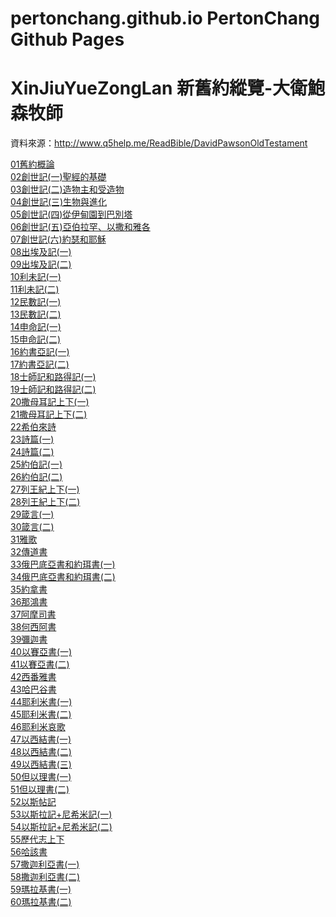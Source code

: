 # pertonchang.github.io   PertonChang Github Pages

# XinJiuYueZongLan 新舊約縱覽-大衛鮑森牧師
資料來源：http://www.q5help.me/ReadBible/DavidPawsonOldTestament

[01舊約概論](http://pertonchang.github.io/新舊約縱覽/01舊約概論.html)<br>
[02創世記(一)聖經的基礎](http://pertonchang.github.io/新舊約縱覽/02創世記(一)聖經的基礎.html)<br>
[03創世記(二)造物主和受造物](http://pertonchang.github.io/新舊約縱覽/03創世記(二)造物主和受造物.html)<br>
[04創世記(三)生物與進化](http://pertonchang.github.io/新舊約縱覽/04創世記(三)生物與進化.html)<br>
[05創世記(四)從伊甸園到巴別塔](http://pertonchang.github.io/新舊約縱覽/05創世記(四)從伊甸園到巴別塔.html)<br>
[06創世記(五)亞伯拉罕、以撒和雅各](http://pertonchang.github.io/新舊約縱覽/06創世記(五)亞伯拉罕、以撒和雅各.html)<br>
[07創世記(六)約瑟和耶穌](http://pertonchang.github.io/新舊約縱覽/07創世記(六)約瑟和耶穌.html)<br>
[08出埃及記(一)](http://pertonchang.github.io/新舊約縱覽/08出埃及記(一).html)<br>
[09出埃及記(二)](http://pertonchang.github.io/新舊約縱覽/09出埃及記(二).html)<br>
[10利未記(一)](http://pertonchang.github.io/新舊約縱覽/10利未記(一).html)<br>
[11利未記(二)](http://pertonchang.github.io/新舊約縱覽/11利未記(二).html)<br>
[12民數記(一)](http://pertonchang.github.io/新舊約縱覽/12民數記(一).html)<br>
[13民數記(二)](http://pertonchang.github.io/新舊約縱覽/13民數記(二).html)<br>
[14申命記(一)](http://pertonchang.github.io/新舊約縱覽/14申命記(一).html)<br>
[15申命記(二)](http://pertonchang.github.io/新舊約縱覽/15申命記(二).html)<br>
[16約書亞記(一)](http://pertonchang.github.io/新舊約縱覽/16約書亞記(一).html)<br>
[17約書亞記(二)](http://pertonchang.github.io/新舊約縱覽/17約書亞記(二).html)<br>
[18士師記和路得記(一)](http://pertonchang.github.io/新舊約縱覽/18士師記和路得記(一).html)<br>
[19士師記和路得記(二)](http://pertonchang.github.io/新舊約縱覽/19士師記和路得記(二).html)<br>
[20撒母耳記上下(一)](http://pertonchang.github.io/新舊約縱覽/20撒母耳記上下(一).html)<br>
[21撒母耳記上下(二)](http://pertonchang.github.io/新舊約縱覽/21撒母耳記上下(二).html)<br>
[22希伯來詩](http://pertonchang.github.io/新舊約縱覽/22希伯來詩.html)<br>
[23詩篇(一)](http://pertonchang.github.io/新舊約縱覽/23詩篇(一).html)<br>
[24詩篇(二)](http://pertonchang.github.io/新舊約縱覽/24詩篇(二).html)<br>
[25約伯記(一)](http://pertonchang.github.io/新舊約縱覽/25約伯記(一).html)<br>
[26約伯記(二)](http://pertonchang.github.io/新舊約縱覽/26約伯記(二).html)<br>
[27列王紀上下(一)](http://pertonchang.github.io/新舊約縱覽/27列王紀上下(一).html)<br>
[28列王紀上下(二)](http://pertonchang.github.io/新舊約縱覽/28列王紀上下(二).html)<br>
[29箴言(一)](http://pertonchang.github.io/新舊約縱覽/29箴言(一).html)<br>
[30箴言(二)](http://pertonchang.github.io/新舊約縱覽/30箴言(二).html)<br>
[31雅歌](http://pertonchang.github.io/新舊約縱覽/31雅歌.html)<br>
[32傳道書](http://pertonchang.github.io/新舊約縱覽/32傳道書.html)<br>
[33俄巴底亞書和約珥書(一)](http://pertonchang.github.io/新舊約縱覽/33俄巴底亞書和約珥書(一).html)<br>
[34俄巴底亞書和約珥書(二)](http://pertonchang.github.io/新舊約縱覽/34俄巴底亞書和約珥書(二).html)<br>
[35約拿書](http://pertonchang.github.io/新舊約縱覽/35約拿書.html)<br>
[36那鴻書](http://pertonchang.github.io/新舊約縱覽/36那鴻書.html)<br>
[37阿摩司書](http://pertonchang.github.io/新舊約縱覽/37阿摩司書.html)<br>
[38何西阿書](http://pertonchang.github.io/新舊約縱覽/38何西阿書.html)<br>
[39彌迦書](http://pertonchang.github.io/新舊約縱覽/39彌迦書.html)<br>
[40以賽亞書(一)](http://pertonchang.github.io/新舊約縱覽/40以賽亞書(一).html)<br>
[41以賽亞書(二)](http://pertonchang.github.io/新舊約縱覽/41以賽亞書(二).html)<br>
[42西番雅書](http://pertonchang.github.io/新舊約縱覽/42西番雅書.html)<br>
[43哈巴谷書](http://pertonchang.github.io/新舊約縱覽/43哈巴谷書.html)<br>
[44耶利米書(一)](http://pertonchang.github.io/新舊約縱覽/44耶利米書(一).html)<br>
[45耶利米書(二)](http://pertonchang.github.io/新舊約縱覽/45耶利米書(二).html)<br>
[46耶利米哀歌](http://pertonchang.github.io/新舊約縱覽/46耶利米哀歌.html)<br>
[47以西結書(一)](http://pertonchang.github.io/新舊約縱覽/47以西結書(一).html)<br>
[48以西結書(二)](http://pertonchang.github.io/新舊約縱覽/48以西結書(二).html)<br>
[49以西結書(三)](http://pertonchang.github.io/新舊約縱覽/49以西結書(三).html)<br>
[50但以理書(一)](http://pertonchang.github.io/新舊約縱覽/50但以理書(一).html)<br>
[51但以理書(二)](http://pertonchang.github.io/新舊約縱覽/51但以理書(二).html)<br>
[52以斯帖記](http://pertonchang.github.io/新舊約縱覽/52以斯帖記.html)<br>
[53以斯拉記+尼希米記(一)](http://pertonchang.github.io/新舊約縱覽/53以斯拉記+尼希米記(一).html)<br>
[54以斯拉記+尼希米記(二)](http://pertonchang.github.io/新舊約縱覽/54以斯拉記+尼希米記(二).html)<br>
[55歷代志上下](http://pertonchang.github.io/新舊約縱覽/55歷代志上下.html)<br>
[56哈該書](http://pertonchang.github.io/新舊約縱覽/56哈該書.html)<br>
[57撒迦利亞書(一)](http://pertonchang.github.io/新舊約縱覽/57撒迦利亞書(一).html)<br>
[58撒迦利亞書(二)](http://pertonchang.github.io/新舊約縱覽/58撒迦利亞書(二).html)<br>
[59瑪拉基書(一)](http://pertonchang.github.io/新舊約縱覽/59瑪拉基書(一).html)<br>
[60瑪拉基書(二)](http://pertonchang.github.io/新舊約縱覽/60瑪拉基書(二).html)<br>
